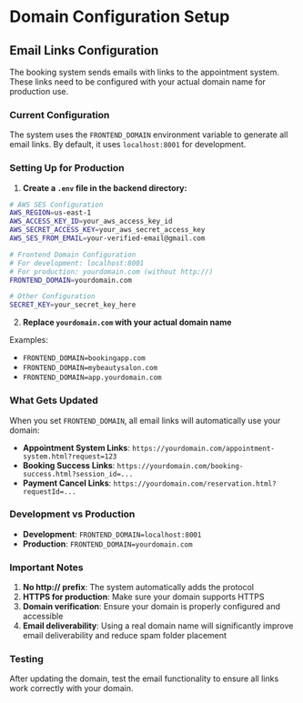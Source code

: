 # Domain Configuration Setup

## Email Links Configuration

The booking system sends emails with links to the appointment system. These links need to be configured with your actual domain name for production use.

### Current Configuration

The system uses the `FRONTEND_DOMAIN` environment variable to generate all email links. By default, it uses `localhost:8001` for development.

### Setting Up for Production

1. **Create a `.env` file in the backend directory:**

```bash
# AWS SES Configuration
AWS_REGION=us-east-1
AWS_ACCESS_KEY_ID=your_aws_access_key_id
AWS_SECRET_ACCESS_KEY=your_aws_secret_access_key
AWS_SES_FROM_EMAIL=your-verified-email@gmail.com

# Frontend Domain Configuration
# For development: localhost:8001
# For production: yourdomain.com (without http://)
FRONTEND_DOMAIN=yourdomain.com

# Other Configuration
SECRET_KEY=your_secret_key_here
```

2. **Replace `yourdomain.com` with your actual domain name**

Examples:
- `FRONTEND_DOMAIN=bookingapp.com`
- `FRONTEND_DOMAIN=mybeautysalon.com`
- `FRONTEND_DOMAIN=app.yourdomain.com`

### What Gets Updated

When you set `FRONTEND_DOMAIN`, all email links will automatically use your domain:

- **Appointment System Links**: `https://yourdomain.com/appointment-system.html?request=123`
- **Booking Success Links**: `https://yourdomain.com/booking-success.html?session_id=...`
- **Payment Cancel Links**: `https://yourdomain.com/reservation.html?requestId=...`

### Development vs Production

- **Development**: `FRONTEND_DOMAIN=localhost:8001`
- **Production**: `FRONTEND_DOMAIN=yourdomain.com`

### Important Notes

1. **No http:// prefix**: The system automatically adds the protocol
2. **HTTPS for production**: Make sure your domain supports HTTPS
3. **Domain verification**: Ensure your domain is properly configured and accessible
4. **Email deliverability**: Using a real domain name will significantly improve email deliverability and reduce spam folder placement

### Testing

After updating the domain, test the email functionality to ensure all links work correctly with your domain. 